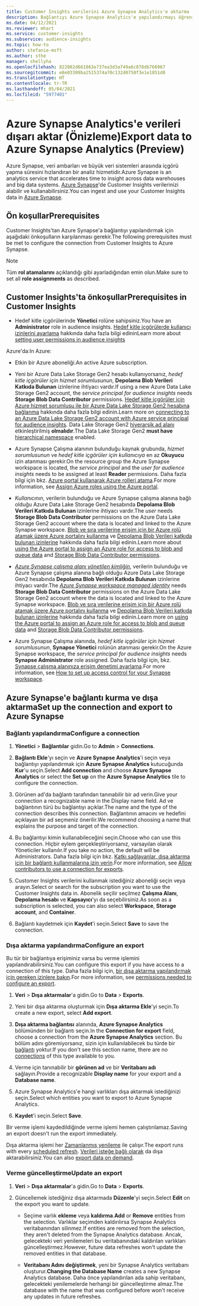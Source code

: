 ```yaml
---
title: Customer Insights verilerini Azure Synapse Analytics'e aktarma
description: Bağlantıyı Azure Synapse Analytics'e yapılandırmayı öğrenin.
ms.date: 04/12/2021
ms.reviewer: mhart
ms.service: customer-insights
ms.subservice: audience-insights
ms.topic: how-to
author: stefanie-msft
ms.author: sthe
manager: shellyha
ms.openlocfilehash: 822082d661863e737ea3d3a749a6c878db766967
ms.sourcegitcommit: e8e03309ba2515374a70c132d0758f3e1e1851d0
ms.translationtype: HT
ms.contentlocale: tr-TR
ms.lasthandoff: 05/04/2021
ms.locfileid: "5977401"
---
```

# <a name="export-data-to-azure-synapse-analytics-preview"></a><span data-ttu-id="9dd0f-103">Azure Synapse Analytics'e verileri dışarı aktar (Önizleme)</span><span class="sxs-lookup"><span data-stu-id="9dd0f-103">Export data to Azure Synapse Analytics (Preview)</span></span>

<span data-ttu-id="9dd0f-104">Azure Synapse, veri ambarları ve büyük veri sistemleri arasında içgörü yapma süresini hızlandıran bir analiz hizmetidir.</span><span class="sxs-lookup"><span data-stu-id="9dd0f-104">Azure Synapse is an analytics service that accelerates time to insight across data warehouses and big data systems.</span></span> <span data-ttu-id="9dd0f-105">[Azure Synapse](/azure/synapse-analytics/overview-what-is)'de Customer Insights verilerinizi alabilir ve kullanabilirsiniz.</span><span class="sxs-lookup"><span data-stu-id="9dd0f-105">You can ingest and use your Customer Insights data in [Azure Synapse](/azure/synapse-analytics/overview-what-is).</span></span>

## <a name="prerequisites"></a><span data-ttu-id="9dd0f-106">Ön koşullar</span><span class="sxs-lookup"><span data-stu-id="9dd0f-106">Prerequisites</span></span>

<span data-ttu-id="9dd0f-107">Customer Insights'tan Azure Synapse'a bağlantıyı yapılandırmak için aşağıdaki önkoşulların karşılanması gerekir.</span><span class="sxs-lookup"><span data-stu-id="9dd0f-107">The following prerequisites must be met to configure the connection from Customer Insights to Azure Synapse.</span></span>

> [!NOTE]
> <span data-ttu-id="9dd0f-108">Tüm **rol atamalarını** açıklandığı gibi ayarladığından emin olun.</span><span class="sxs-lookup"><span data-stu-id="9dd0f-108">Make sure to set all **role assignments** as described.</span></span>  

## <a name="prerequisites-in-customer-insights"></a><span data-ttu-id="9dd0f-109">Customer Insights'ta önkoşullar</span><span class="sxs-lookup"><span data-stu-id="9dd0f-109">Prerequisites in Customer Insights</span></span>

* <span data-ttu-id="9dd0f-110">Hedef kitle içgörülerinde **Yönetici** rolüne sahipsiniz.</span><span class="sxs-lookup"><span data-stu-id="9dd0f-110">You have an **Administrator** role in audience insights.</span></span> <span data-ttu-id="9dd0f-111">[Hedef kitle içgörülerde kullanıcı izinlerini ayarlama](permissions.md#assign-roles-and-permissions) hakkında daha fazla bilgi edinin</span><span class="sxs-lookup"><span data-stu-id="9dd0f-111">Learn more about [setting user permissions in audience insights](permissions.md#assign-roles-and-permissions)</span></span>

<span data-ttu-id="9dd0f-112">Azure'da:</span><span class="sxs-lookup"><span data-stu-id="9dd0f-112">In Azure:</span></span> 

- <span data-ttu-id="9dd0f-113">Etkin bir Azure aboneliği.</span><span class="sxs-lookup"><span data-stu-id="9dd0f-113">An active Azure subscription.</span></span>

- <span data-ttu-id="9dd0f-114">Yeni bir Azure Data Lake Storage Gen2 hesabı kullanıyorsanız, *hedef kitle içgörüler için hizmet sorumlusunun*, **Depolama Blob Verileri Katkıda Bulunan** izinlerine ihtiyacı vardır.</span><span class="sxs-lookup"><span data-stu-id="9dd0f-114">If using a new Azure Data Lake Storage Gen2 account, the *service principal for audience insights* needs **Storage Blob Data Contributor** permissions.</span></span> <span data-ttu-id="9dd0f-115">[Hedef kitle içgörüler için Azure hizmet sorumlusu ile bir Azure Data Lake Storage Gen2 hesabına bağlanma](connect-service-principal.md) hakkında daha fazla bilgi edinin.</span><span class="sxs-lookup"><span data-stu-id="9dd0f-115">Learn more on [connecting to an Azure Data Lake Storage Gen2 account with Azure service principal for audience insights](connect-service-principal.md).</span></span> <span data-ttu-id="9dd0f-116">Data Lake Storage Gen2 [hiyerarşik ad alanı](/azure/storage/blobs/data-lake-storage-namespace) etkinleştirilmiş **olmalıdır**.</span><span class="sxs-lookup"><span data-stu-id="9dd0f-116">The Data Lake Storage Gen2 **must have** [hierarchical namespace](/azure/storage/blobs/data-lake-storage-namespace) enabled.</span></span>

- <span data-ttu-id="9dd0f-117">Azure Synapse Çalışma alanının bulunduğu kaynak grubunda, *hizmet sorumlusunun* ve *hedef kitle içgörüler için kullanıcıya* en az **Okuyucu** izin atanması gerekir.</span><span class="sxs-lookup"><span data-stu-id="9dd0f-117">On the resource group the Azure Synapse workspace is located, the *service principal* and the *user for audience insights* needs to be assigned at least **Reader** permissions.</span></span> <span data-ttu-id="9dd0f-118">Daha fazla bilgi için bkz. [Azure portal kullanarak Azure rolleri atama](/azure/role-based-access-control/role-assignments-portal).</span><span class="sxs-lookup"><span data-stu-id="9dd0f-118">For more information, see [Assign Azure roles using the Azure portal](/azure/role-based-access-control/role-assignments-portal).</span></span>

- <span data-ttu-id="9dd0f-119">*Kullanıcının*, verilerin bulunduğu ve Azure Synapse çalışma alanına bağlı olduğu Azure Data Lake Storage Gen2 hesabında **Depolama Blob Verileri Katkıda Bulunan** izinlerine ihtiyacı vardır.</span><span class="sxs-lookup"><span data-stu-id="9dd0f-119">The *user* needs **Storage Blob Data Contributor** permissions on the Azure Data Lake Storage Gen2 account where the data is located and linked to the Azure Synapse workspace.</span></span> <span data-ttu-id="9dd0f-120">[Blob ve sıra verilerine erişim için bir Azure rolü atamak üzere Azure portalını kullanma](/azure/storage/common/storage-auth-aad-rbac-portal) ve [Depolama Blob Verileri katkıda bulunan izinlerine](/azure/role-based-access-control/built-in-roles#storage-blob-data-contributor) hakkında daha fazla bilgi edinin.</span><span class="sxs-lookup"><span data-stu-id="9dd0f-120">Learn more about [using the Azure portal to assign an Azure role for access to blob and queue data](/azure/storage/common/storage-auth-aad-rbac-portal) and [Storage Blob Data Contributor permissions](/azure/role-based-access-control/built-in-roles#storage-blob-data-contributor).</span></span>

- <span data-ttu-id="9dd0f-121">*[Azure Synapse çalışma alanı yönetilen kimliğin](/azure/synapse-analytics/security/synapse-workspace-managed-identity)*, verilerin bulunduğu ve Azure Synapse çalışma alanına bağlı olduğu Azure Data Lake Storage Gen2 hesabında **Depolama Blob Verileri Katkıda Bulunan** izinlerine ihtiyacı vardır.</span><span class="sxs-lookup"><span data-stu-id="9dd0f-121">The *[Azure Synapse workspace managed identity](/azure/synapse-analytics/security/synapse-workspace-managed-identity)* needs **Storage Blob Data Contributor** permissions on the Azure Data Lake Storage Gen2 account where the data is located and linked to the Azure Synapse workspace.</span></span> <span data-ttu-id="9dd0f-122">[Blob ve sıra verilerine erişim için bir Azure rolü atamak üzere Azure portalını kullanma](/azure/storage/common/storage-auth-aad-rbac-portal) ve [Depolama Blob Verileri katkıda bulunan izinlerine](/azure/role-based-access-control/built-in-roles#storage-blob-data-contributor) hakkında daha fazla bilgi edinin.</span><span class="sxs-lookup"><span data-stu-id="9dd0f-122">Learn more on [using the Azure portal to assign an Azure role for access to blob and queue data](/azure/storage/common/storage-auth-aad-rbac-portal) and [Storage Blob Data Contributor permissions](/azure/role-based-access-control/built-in-roles#storage-blob-data-contributor).</span></span>

- <span data-ttu-id="9dd0f-123">Azure Synapse Çalışma alanında, *hedef kitle içgörüler için hizmet sorumlusunun*, **Synapse Yönetici** rolünün atanması gerekir.</span><span class="sxs-lookup"><span data-stu-id="9dd0f-123">On the Azure Synapse workspace, the *service principal for audience insights* needs **Synapse Administrator** role assigned.</span></span> <span data-ttu-id="9dd0f-124">Daha fazla bilgi için, bkz. [Synapse çalışma alanınıza erişim denetimi ayarlama](/azure/synapse-analytics/security/how-to-set-up-access-control).</span><span class="sxs-lookup"><span data-stu-id="9dd0f-124">For more information, see [How to set up access control for your Synapse workspace](/azure/synapse-analytics/security/how-to-set-up-access-control).</span></span>

## <a name="set-up-the-connection-and-export-to-azure-synapse"></a><span data-ttu-id="9dd0f-125">Azure Synapse'e bağlantı kurma ve dışa aktarma</span><span class="sxs-lookup"><span data-stu-id="9dd0f-125">Set up the connection and export to Azure Synapse</span></span>

### <a name="configure-a-connection"></a><span data-ttu-id="9dd0f-126">Bağlantı yapılandırma</span><span class="sxs-lookup"><span data-stu-id="9dd0f-126">Configure a connection</span></span>

1. <span data-ttu-id="9dd0f-127">**Yönetici** > **Bağlantılar** gidin.</span><span class="sxs-lookup"><span data-stu-id="9dd0f-127">Go to **Admin** > **Connections**.</span></span>

1. <span data-ttu-id="9dd0f-128">**Bağlantı Ekle**'yı seçin ve **Azure Synapse Analytics**'i seçin veya bağlantıyı yapılandırmak için **Azure Synapse Analytics** kutucuğunda **Kur**'u seçin.</span><span class="sxs-lookup"><span data-stu-id="9dd0f-128">Select **Add connection** and choose **Azure Synapse Analytics** or select the **Set up** on the **Azure Synapse Analytics** tile to configure the connection.</span></span>

1. <span data-ttu-id="9dd0f-129">Görünen ad'da bağlantı tarafından tanınabilir bir ad verin.</span><span class="sxs-lookup"><span data-stu-id="9dd0f-129">Give your connection a recognizable name in the Display name field.</span></span> <span data-ttu-id="9dd0f-130">Ad ve bağlantının türü bu bağlantıyı açıklar.</span><span class="sxs-lookup"><span data-stu-id="9dd0f-130">The name and the type of the connection describes this connection.</span></span> <span data-ttu-id="9dd0f-131">Bağlantının amacını ve hedefini açıklayan bir ad seçmeniz önerilir.</span><span class="sxs-lookup"><span data-stu-id="9dd0f-131">We recommend choosing a name that explains the purpose and target of the connection.</span></span>

1. <span data-ttu-id="9dd0f-132">Bu bağlantıyı kimin kullanabileceğini seçin.</span><span class="sxs-lookup"><span data-stu-id="9dd0f-132">Choose who can use this connection.</span></span> <span data-ttu-id="9dd0f-133">Hiçbir eylem gerçekleştiriyorsanız, varsayılan olarak Yöneticiler kullanılır.</span><span class="sxs-lookup"><span data-stu-id="9dd0f-133">If you take no action, the default will be Administrators.</span></span> <span data-ttu-id="9dd0f-134">Daha fazla bilgi için bkz. [Katkı sağlayanlar, dışa aktarma için bir bağlantı kullanmalarına izin verin](connections.md#allow-contributors-to-use-a-connection-for-exports).</span><span class="sxs-lookup"><span data-stu-id="9dd0f-134">For more information, see [Allow contributors to use a connection for exports](connections.md#allow-contributors-to-use-a-connection-for-exports).</span></span>

1. <span data-ttu-id="9dd0f-135">Customer Insights verilerini kullanmak istediğiniz aboneliği seçin veya arayın.</span><span class="sxs-lookup"><span data-stu-id="9dd0f-135">Select or search for the subscription you want to use the Customer Insights data in.</span></span> <span data-ttu-id="9dd0f-136">Abonelik seçilir seçilmez **Çalışma Alanı**, **Depolama hesabı** ve **Kapsayıcı**'yı da seçebilirsiniz.</span><span class="sxs-lookup"><span data-stu-id="9dd0f-136">As soon as a subscription is selected, you can also select **Workspace**, **Storage account**, and **Container**.</span></span>

1. <span data-ttu-id="9dd0f-137">Bağlantı kaydetmek için **Kaydet**'i seçin.</span><span class="sxs-lookup"><span data-stu-id="9dd0f-137">Select **Save** to save the connection.</span></span>

### <a name="configure-an-export"></a><span data-ttu-id="9dd0f-138">Dışa aktarma yapılandırma</span><span class="sxs-lookup"><span data-stu-id="9dd0f-138">Configure an export</span></span>

<span data-ttu-id="9dd0f-139">Bu tür bir bağlantıya erişiminiz varsa bu verme işlemini yapılandırabilirsiniz.</span><span class="sxs-lookup"><span data-stu-id="9dd0f-139">You can configure this export if you have access to a connection of this type.</span></span> <span data-ttu-id="9dd0f-140">Daha fazla bilgi için, [bir dışa aktarma yapılandırmak için gereken izinlere bakın](export-destinations.md#set-up-a-new-export).</span><span class="sxs-lookup"><span data-stu-id="9dd0f-140">For more information, see [permissions needed to configure an export](export-destinations.md#set-up-a-new-export).</span></span>

1. <span data-ttu-id="9dd0f-141">**Veri** > **Dışa aktarmalar**'a gidin.</span><span class="sxs-lookup"><span data-stu-id="9dd0f-141">Go to **Data** > **Exports**.</span></span>

1. <span data-ttu-id="9dd0f-142">Yeni bir dışa aktarma oluşturmak için **Dışa aktarma Ekle**'yi seçin.</span><span class="sxs-lookup"><span data-stu-id="9dd0f-142">To create a new export, select **Add export**.</span></span>

1. <span data-ttu-id="9dd0f-143">**Dışa aktarma bağlantısı** alanında, **Azure Synapse Analytics** bölümünden bir bağlantı seçin.</span><span class="sxs-lookup"><span data-stu-id="9dd0f-143">In the **Connection for export** field, choose a connection from the **Azure Synapse Analytics** section.</span></span> <span data-ttu-id="9dd0f-144">Bu bölüm adını göremiyorsanız, sizin için kullanılabilecek bu türde bir [bağlantı](connections.md) yoktur.</span><span class="sxs-lookup"><span data-stu-id="9dd0f-144">If you don't see this section name, there are no [connections](connections.md) of this type available to you.</span></span>

1. <span data-ttu-id="9dd0f-145">Verme için tanınabilir bir **görünen ad** ve bir **Veritabanı adı** sağlayın.</span><span class="sxs-lookup"><span data-stu-id="9dd0f-145">Provide a recognizable **Display name** for your export and a **Database name**.</span></span>

1. <span data-ttu-id="9dd0f-146">Azure Synapse Analytics'e hangi varlıkları dışa aktarmak istediğinizi seçin.</span><span class="sxs-lookup"><span data-stu-id="9dd0f-146">Select which entities you want to export to Azure Synapse Analytics.</span></span>

1. <span data-ttu-id="9dd0f-147">**Kaydet**'i seçin.</span><span class="sxs-lookup"><span data-stu-id="9dd0f-147">Select **Save**.</span></span>

<span data-ttu-id="9dd0f-148">Bir verme işlemi kaydedildiğinde verme işlemi hemen çalıştırılamaz.</span><span class="sxs-lookup"><span data-stu-id="9dd0f-148">Saving an export doesn't run the export immediately.</span></span>

<span data-ttu-id="9dd0f-149">Dışa aktarma işlemi her [Zamanlanmış yenileme](system.md#schedule-tab) ile çalışır.</span><span class="sxs-lookup"><span data-stu-id="9dd0f-149">The export runs with every [scheduled refresh](system.md#schedule-tab).</span></span> <span data-ttu-id="9dd0f-150">[Verileri isteğe bağlı olarak](export-destinations.md#run-exports-on-demand) da dışa aktarabilirsiniz.</span><span class="sxs-lookup"><span data-stu-id="9dd0f-150">You can also [export data on demand](export-destinations.md#run-exports-on-demand).</span></span>

### <a name="update-an-export"></a><span data-ttu-id="9dd0f-151">Verme güncelleştirme</span><span class="sxs-lookup"><span data-stu-id="9dd0f-151">Update an export</span></span>

1. <span data-ttu-id="9dd0f-152">**Veri** > **Dışa aktarmalar**'a gidin.</span><span class="sxs-lookup"><span data-stu-id="9dd0f-152">Go to **Data** > **Exports**.</span></span>

1. <span data-ttu-id="9dd0f-153">Güncellemek istediğiniz dışa aktarmada **Düzenle**'yi seçin.</span><span class="sxs-lookup"><span data-stu-id="9dd0f-153">Select **Edit** on the export you want to update.</span></span>

   - <span data-ttu-id="9dd0f-154">Seçime varlık **ekleme** veya **kaldırma**.</span><span class="sxs-lookup"><span data-stu-id="9dd0f-154">**Add** or **Remove** entities from the selection.</span></span> <span data-ttu-id="9dd0f-155">Varlıklar seçimden kaldırılırsa Synapse Analytics veritabanından silinmez.</span><span class="sxs-lookup"><span data-stu-id="9dd0f-155">If entities are removed from the selection, they aren't deleted from the Synapse Analytics database.</span></span> <span data-ttu-id="9dd0f-156">Ancak, gelecekteki veri yenilemeleri bu veritabanındaki kaldırılan varlıkları güncelleştirmez.</span><span class="sxs-lookup"><span data-stu-id="9dd0f-156">However, future data refreshes won't update the removed entities in that database.</span></span>

   - <span data-ttu-id="9dd0f-157">**Veritabanı Adını değiştirmek**, yeni bir Synapse Analytics veritabanı oluşturur.</span><span class="sxs-lookup"><span data-stu-id="9dd0f-157">**Changing the Database Name** creates a new Synapse Analytics database.</span></span> <span data-ttu-id="9dd0f-158">Daha önce yapılandırılan ada sahip veritabanı, gelecekteki yenilemelerde herhangi bir güncelleştirme almaz.</span><span class="sxs-lookup"><span data-stu-id="9dd0f-158">The database with the name that was configured before won't receive any updates in future refreshes.</span></span>
